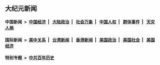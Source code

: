 ## 大纪元新闻

#### 中国新闻 &nbsp;>&nbsp; [中国经济](indexes/ncid283/README.md?03070045) &nbsp;| &nbsp; [大陆政治](indexes/ncid277/README.md?03070045) &nbsp;| &nbsp; [社会万象](indexes/ncid282/README.md?03070045) &nbsp;| &nbsp; [中国人权](indexes/ncid278/README.md?03070045) &nbsp;| &nbsp; [群体事件](indexes/ncid279/README.md?03070045) &nbsp;| &nbsp; [天灾人祸](indexes/ncid280/README.md?03070045)

#### 国际新闻 &nbsp;>&nbsp; [美中关系](indexes/nf1412576/README.md?03070045) &nbsp;| &nbsp; [台湾新闻](indexes/ncid1349361/README.md?03070045) &nbsp;| &nbsp; [香港新闻](indexes/ncid1349362/README.md?03070045) &nbsp;| &nbsp; [美国政治](indexes/ncid1078159/README.md?03070045) &nbsp;| &nbsp; [美国社会](indexes/ncid1078160/README.md?03070045) &nbsp;| &nbsp; [美国经济](indexes/ncid1078158/README.md?03070045)

#### 特别专题 &nbsp;>&nbsp; [中共百年历史](https://github.com/epoch-news/epoch-special/blob/master/README.md?03070045)  
